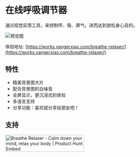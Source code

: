 # 在线呼吸调节器

通过视觉反馈工具，来控制呼、吸、屏气，进而达到放松身心目的。

![预览图](https://gitee.com/zyanggc/oss/raw/master/works/pc.demo.png)

体验地址: [https://works.yangerxiao.com/breathe-relaxer/](https://works.yangerxiao.com/breathe-relaxer/)

## 特性

- 精美背景图大片
- 配合背景图的白噪音
- 全屏显示，更沉浸式的体验
- 多语言支持
- 分享功能：喜欢就分享给朋友吧！

## 支持

<a href="https://www.producthunt.com/posts/breathe-relaxer?utm_source=badge-featured&utm_medium=badge&utm_souce=badge-breathe-relaxer" target="_blank"><img src="https://api.producthunt.com/widgets/embed-image/v1/featured.svg?post_id=184350&theme=dark" alt="Breathe Relaxer - Calm down your mind, relax your body | Product Hunt Embed" style="width: 250px; height: 54px;" width="250px" height="54px" /></a>
